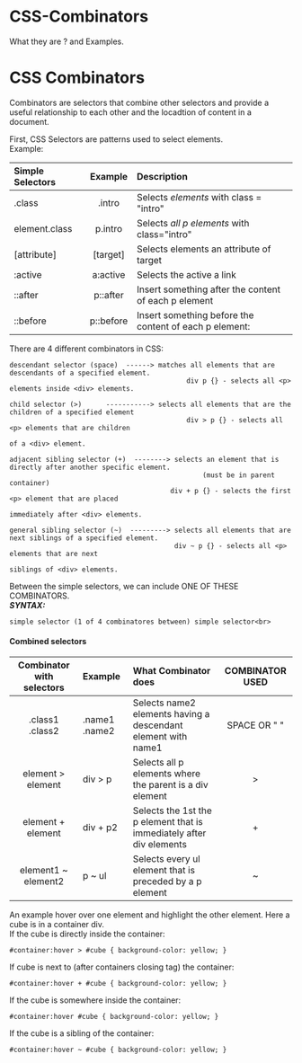 # CSS-Combinators
What they are ? and Examples.

# CSS Combinators
Combinators are selectors that combine other selectors and provide a useful relationship to each other and the locadtion of content in a document.

First, CSS Selectors are patterns used to select elements.<br>
    Example: <br>


| Simple Selectors | Example | Description |
| :--------------- | :-----: | :---------------------------------------|
| .class  | .intro | Selects *elements* with class = "intro"             |
| element.class | p.intro | Selects *all p elements* with class="intro"    |
| [attribute] | [target] | Selects elements an attribute of target    |
| :active | a:active | Selects the active a link                             |
| ::after | p::after | Insert something after the content of each p element |
| ::before | p::before | Insert something before the content of each p element: |
    
   
There are 4 different combinators in CSS:<br>

    descendant selector (space)  ------> matches all elements that are descendants of a specified element.
                                                div p {} - selects all <p> elements inside <div> elements.
                               
    child selector (>)      -----------> selects all elements that are the children of a specified element
                                                div > p {} - selects all <p> elements that are children 
                                                                                of a <div> element.
                               
    adjacent sibling selector (+)  --------> selects an element that is directly after another specific element.
                                                    (must be in parent container)
                                            div + p {} - selects the first <p> element that are placed
                                                                    immediately after <div> elements.
                                
    general sibling selector (~)  ---------> selects all elements that are next siblings of a specified element.
                                             div ~ p {} - selects all <p> elements that are next
                                                                     siblings of <div> elements.
                               

Between the simple selectors, we can include ONE OF THESE COMBINATORS.<br>
***SYNTAX:*** 

    simple selector (1 of 4 combinatores between) simple selector<br>
#### Combined selectors
| Combinator with selectors  | Example       | What Combinator does                                                                   | COMBINATOR USED           |
| :----:                 | :----------       | :----                                                                        |  :----:  |
| .class1 .class2        |  .name1 .name2  | Selects name2 elements having a descendant element with name1                 |  SPACE OR " "  |
| element > element     | div > p       | Selects all p elements where the parent is a div element                      |         >   |
| element + element     | div + p2      | Selects the 1st the p element that is immediately after div elements          |         +  |
| element1 ~ element2   | p ~ ul        | Selects every ul element that is preceded by a p element                      |          ~ |

An example hover over one element and highlight the other element. Here a cube is in a container div. <br>
If the cube is directly inside the container:<br>

    #container:hover > #cube { background-color: yellow; }
If cube is next to (after containers closing tag) the container:<br>

    #container:hover + #cube { background-color: yellow; }
If the cube is somewhere inside the container:<br>

    #container:hover #cube { background-color: yellow; }
If the cube is a sibling of the container:<br>

    #container:hover ~ #cube { background-color: yellow; }



   

